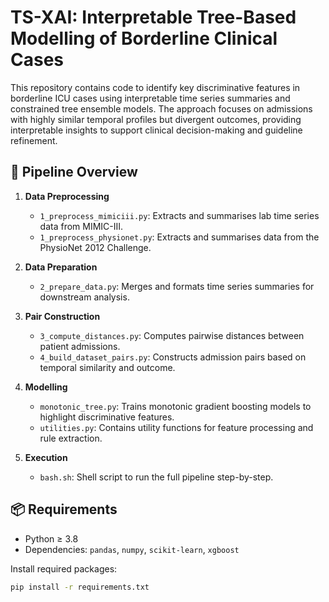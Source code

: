 # TS-XAI: Interpretable Tree-Based Modelling of Borderline Clinical Cases

This repository contains code to identify key discriminative features in borderline ICU cases using interpretable time series summaries and constrained tree ensemble models. The approach focuses on admissions with highly similar temporal profiles but divergent outcomes, providing interpretable insights to support clinical decision-making and guideline refinement.

## 🔄 Pipeline Overview

1. **Data Preprocessing**
   - `1_preprocess_mimiciii.py`: Extracts and summarises lab time series data from MIMIC-III.
   - `1_preprocess_physionet.py`: Extracts and summarises data from the PhysioNet 2012 Challenge.

2. **Data Preparation**
   - `2_prepare_data.py`: Merges and formats time series summaries for downstream analysis.

3. **Pair Construction**
   - `3_compute_distances.py`: Computes pairwise distances between patient admissions.
   - `4_build_dataset_pairs.py`: Constructs admission pairs based on temporal similarity and outcome.

4. **Modelling**
   - `monotonic_tree.py`: Trains monotonic gradient boosting models to highlight discriminative features.
   - `utilities.py`: Contains utility functions for feature processing and rule extraction.

5. **Execution**
   - `bash.sh`: Shell script to run the full pipeline step-by-step.

## 📦 Requirements

- Python ≥ 3.8  
- Dependencies: `pandas`, `numpy`, `scikit-learn`, `xgboost`

Install required packages:

```bash
pip install -r requirements.txt
